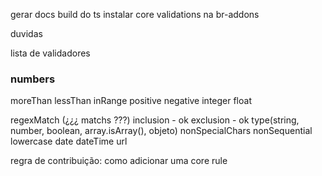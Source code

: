 gerar docs
build do ts
instalar core validations na br-addons

duvidas



lista de validadores

### numbers
moreThan
lessThan
inRange
positive
negative
integer
float

regexMatch (¿¿¿ matchs ???)
inclusion - ok
exclusion - ok
type(string, number, boolean, array.isArray(), objeto)
nonSpecialChars
nonSequential
lowercase
date
dateTime
url

regra de contribuição:
como adicionar uma core rule




